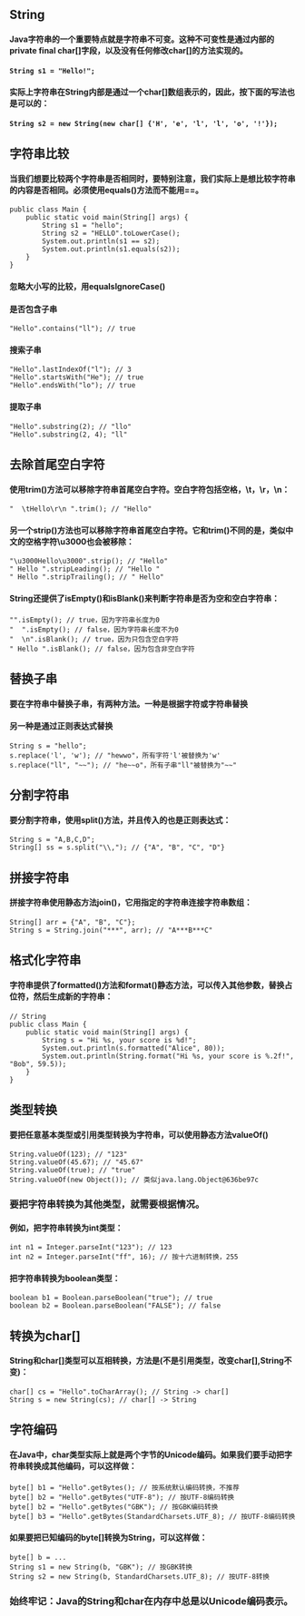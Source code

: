 ## String
#### Java字符串的一个重要特点就是字符串不可变。这种不可变性是通过内部的private final char[]字段，以及没有任何修改char[]的方法实现的。
#### ` String s1 = "Hello!"; `
#### 实际上字符串在String内部是通过一个char[]数组表示的，因此，按下面的写法也是可以的：
#### `String s2 = new String(new char[] {'H', 'e', 'l', 'l', 'o', '!'});`

## 字符串比较
#### 当我们想要比较两个字符串是否相同时，要特别注意，我们实际上是想比较字符串的内容是否相同。必须使用equals()方法而不能用==。
```// String
public class Main {
    public static void main(String[] args) {
        String s1 = "hello";
        String s2 = "HELLO".toLowerCase();
        System.out.println(s1 == s2);
        System.out.println(s1.equals(s2));
    }
}
```
#### 忽略大小写的比较，用equalsIgnoreCase()
#### 是否包含子串
`"Hello".contains("ll"); // true`
#### 搜索子串
```"Hello".indexOf("l"); // 2
"Hello".lastIndexOf("l"); // 3
"Hello".startsWith("He"); // true
"Hello".endsWith("lo"); // true
```
#### 提取子串
```
"Hello".substring(2); // "llo"
"Hello".substring(2, 4); "ll"
```

## 去除首尾空白字符
#### 使用trim()方法可以移除字符串首尾空白字符。空白字符包括空格，\t，\r，\n：
`"  \tHello\r\n ".trim(); // "Hello"`
#### 另一个strip()方法也可以移除字符串首尾空白字符。它和trim()不同的是，类似中文的空格字符\u3000也会被移除：
```
"\u3000Hello\u3000".strip(); // "Hello"
" Hello ".stripLeading(); // "Hello "
" Hello ".stripTrailing(); // " Hello"
```
#### String还提供了isEmpty()和isBlank()来判断字符串是否为空和空白字符串：
```
"".isEmpty(); // true，因为字符串长度为0
"  ".isEmpty(); // false，因为字符串长度不为0
"  \n".isBlank(); // true，因为只包含空白字符
" Hello ".isBlank(); // false，因为包含非空白字符
```

## 替换子串
#### 要在字符串中替换子串，有两种方法。一种是根据字符或字符串替换
#### 另一种是通过正则表达式替换
```
String s = "hello";
s.replace('l', 'w'); // "hewwo"，所有字符'l'被替换为'w'
s.replace("ll", "~~"); // "he~~o"，所有子串"ll"被替换为"~~"
```

## 分割字符串
#### 要分割字符串，使用split()方法，并且传入的也是正则表达式：
```
String s = "A,B,C,D";
String[] ss = s.split("\\,"); // {"A", "B", "C", "D"}
```

## 拼接字符串
#### 拼接字符串使用静态方法join()，它用指定的字符串连接字符串数组：
```
String[] arr = {"A", "B", "C"};
String s = String.join("***", arr); // "A***B***C"
```

## 格式化字符串
#### 字符串提供了formatted()方法和format()静态方法，可以传入其他参数，替换占位符，然后生成新的字符串：
```
// String
public class Main {
    public static void main(String[] args) {
        String s = "Hi %s, your score is %d!";
        System.out.println(s.formatted("Alice", 80));
        System.out.println(String.format("Hi %s, your score is %.2f!", "Bob", 59.5));
    }
}
```

## 类型转换
#### 要把任意基本类型或引用类型转换为字符串，可以使用静态方法valueOf()
```
String.valueOf(123); // "123"
String.valueOf(45.67); // "45.67"
String.valueOf(true); // "true"
String.valueOf(new Object()); // 类似java.lang.Object@636be97c
```
### 要把字符串转换为其他类型，就需要根据情况。
#### 例如，把字符串转换为int类型：
```
int n1 = Integer.parseInt("123"); // 123
int n2 = Integer.parseInt("ff", 16); // 按十六进制转换，255
```
#### 把字符串转换为boolean类型：
```
boolean b1 = Boolean.parseBoolean("true"); // true
boolean b2 = Boolean.parseBoolean("FALSE"); // false
```

## 转换为char[]
#### String和char[]类型可以互相转换，方法是(不是引用类型，改变char[],String不变)：
```
char[] cs = "Hello".toCharArray(); // String -> char[]
String s = new String(cs); // char[] -> String
```

## 字符编码
#### 在Java中，char类型实际上就是两个字节的Unicode编码。如果我们要手动把字符串转换成其他编码，可以这样做：
```
byte[] b1 = "Hello".getBytes(); // 按系统默认编码转换，不推荐
byte[] b2 = "Hello".getBytes("UTF-8"); // 按UTF-8编码转换
byte[] b2 = "Hello".getBytes("GBK"); // 按GBK编码转换
byte[] b3 = "Hello".getBytes(StandardCharsets.UTF_8); // 按UTF-8编码转换
```
#### 如果要把已知编码的byte[]转换为String，可以这样做：
```
byte[] b = ...
String s1 = new String(b, "GBK"); // 按GBK转换
String s2 = new String(b, StandardCharsets.UTF_8); // 按UTF-8转换
```
### 始终牢记：Java的String和char在内存中总是以Unicode编码表示。
